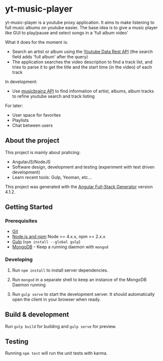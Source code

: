 # yt-music-player

yt-music-player is a youtube proxy application. It aims to make listening to full music albums on youtube easier. The base idea is to give a music player like GUI to play/pause and select songs in a 'full album video' 

What it does for the moment is: 
- Search an artist or album using the [Youtube Data Rest API](https://developers.google.com/youtube/v3/) (the search field adds 'full album' after the query)
- The application searches the video description to find a track list, and tries to parse it to get the title and the start time (in the video) of each track

In development:
- Use [musicbrainz API](https://musicbrainz.org/doc/Development/XML_Web_Service/Version_2) to find information of artist, albums, album tracks to refine youtube search and track listing

For later:
- User space for favorites
- Playlists
- Chat between users


## About the project

This project is mainly about praticing:
- AngularJS/NodeJS
- Software design, development and testing (experiment with test driven development)
- Learn recent tools: Gulp, Yeoman, etc...


This project was generated with the [Angular Full-Stack Generator](https://github.com/DaftMonk/generator-angular-fullstack) version 4.1.2.

## Getting Started

### Prerequisites

- [Git](https://git-scm.com/)
- [Node.js and npm](nodejs.org) Node >= 4.x.x, npm >= 2.x.x
- [Gulp](http://gulpjs.com/) (`npm install --global gulp`)
- [MongoDB](https://www.mongodb.org/) - Keep a running daemon with `mongod`

### Developing

1. Run `npm install` to install server dependencies.

2. Run `mongod` in a separate shell to keep an instance of the MongoDB Daemon running

3. Run `gulp serve` to start the development server. It should automatically open the client in your browser when ready.

## Build & development

Run `gulp build` for building and `gulp serve` for preview.

## Testing

Running `npm test` will run the unit tests with karma.
